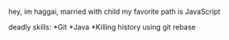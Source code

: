 hey, im haggai, married with child
my favorite path is JavaScript

deadly skills:
*Git
*Java
*Killing history using git rebase